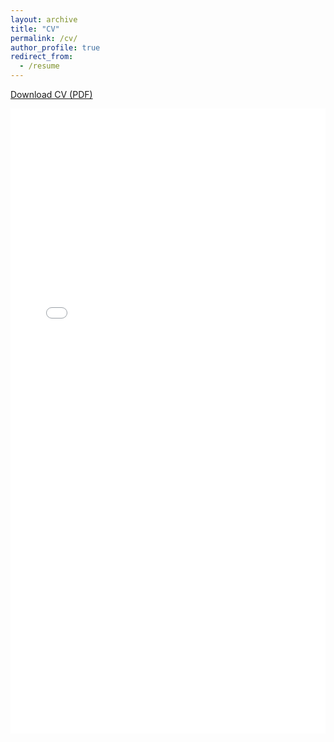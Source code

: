 ```yaml
---
layout: archive
title: "CV"
permalink: /cv/
author_profile: true
redirect_from:
  - /resume
---
```


[Download CV (PDF)](/files/CV_HanyiXu.pdf)

<embed src="/files/CV_HanyiXu.pdf" width="100%" height="1000px" type="application/pdf">


<!-- <div style="height:80vh">
  <iframe src="https://docs.google.com/gview?url=https://hanyixu.com/files/CV_HanyiXu.pdf&embedded=true" 
          style="width:100%; height:100%;" frameborder="0"></iframe>
</div> -->
